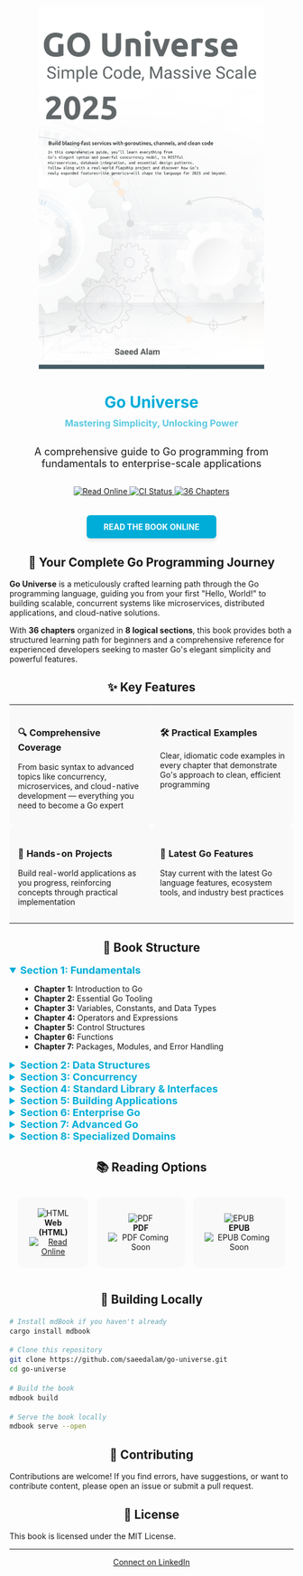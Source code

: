 <div align="center">
  <img src="go-universe.png" alt="Go Universe Book Cover" width="400px">
  
  <h1 style="color: #00ADD8; margin-bottom: 0;">Go Universe</h1>
  <h3 style="color: #5DC9E2; margin-top: 10px; margin-bottom: 30px;">Mastering Simplicity, Unlocking Power</h3>
  
  <p style="font-size: 18px; max-width: 600px; margin: 0 auto 30px auto;">
    A comprehensive guide to Go programming from fundamentals to enterprise-scale applications
  </p>

  <p>
    <a href="https://saeedalam.github.io/go-universe">
      <img src="https://img.shields.io/badge/Read-Online-00ADD8?style=for-the-badge&logo=go" alt="Read Online">
    </a>
    <a href="https://github.com/saeedalam/go-universe/actions">
      <img src="https://img.shields.io/badge/CI-Status-4E9A26?style=for-the-badge&logo=github-actions" alt="CI Status">
    </a>
    <a href="#book-structure">
      <img src="https://img.shields.io/badge/Chapters-36-FF7800?style=for-the-badge&logo=bookstack" alt="36 Chapters">
    </a>
  </p>
  
  <a href="https://saeedalam.github.io/go-universe" style="display: inline-block; background-color: #00ADD8; color: white; font-weight: bold; padding: 12px 30px; text-decoration: none; border-radius: 6px; margin-top: 20px; box-shadow: 0 4px 6px rgba(0,0,0,0.1);">READ THE BOOK ONLINE</a>
</div>

<div align="center">
  <h2>🚀 Your Complete Go Programming Journey</h2>
</div>

**Go Universe** is a meticulously crafted learning path through the Go programming language, guiding you from your first "Hello, World!" to building scalable, concurrent systems like microservices, distributed applications, and cloud-native solutions.

With **36 chapters** organized in **8 logical sections**, this book provides both a structured learning path for beginners and a comprehensive reference for experienced developers seeking to master Go's elegant simplicity and powerful features.

<div align="center">
  <h2>✨ Key Features</h2>
</div>

<table>
  <tr>
    <td width="50%" style="padding: 15px; background-color: #f9f9f9; border-radius: 10px; vertical-align: top;">
      <h3>🔍 Comprehensive Coverage</h3>
      <p>From basic syntax to advanced topics like concurrency, microservices, and cloud-native development — everything you need to become a Go expert</p>
    </td>
    <td width="50%" style="padding: 15px; background-color: #f9f9f9; border-radius: 10px; vertical-align: top;">
      <h3>🛠️ Practical Examples</h3>
      <p>Clear, idiomatic code examples in every chapter that demonstrate Go's approach to clean, efficient programming</p>
    </td>
  </tr>
  <tr>
    <td width="50%" style="padding: 15px; background-color: #f9f9f9; border-radius: 10px; vertical-align: top;">
      <h3>🧪 Hands-on Projects</h3>
      <p>Build real-world applications as you progress, reinforcing concepts through practical implementation</p>
    </td>
    <td width="50%" style="padding: 15px; background-color: #f9f9f9; border-radius: 10px; vertical-align: top;">
      <h3>🔄 Latest Go Features</h3>
      <p>Stay current with the latest Go language features, ecosystem tools, and industry best practices</p>
    </td>
  </tr>
</table>

<div align="center">
  <h2 id="book-structure">📖 Book Structure</h2>
</div>

<details open>
<summary style="cursor: pointer; font-weight: bold; font-size: 18px; color: #00ADD8;"><strong>Section 1: Fundamentals</strong></summary>

<div style="padding-left: 20px;">

- **Chapter 1:** Introduction to Go
- **Chapter 2:** Essential Go Tooling
- **Chapter 3:** Variables, Constants, and Data Types
- **Chapter 4:** Operators and Expressions
- **Chapter 5:** Control Structures
- **Chapter 6:** Functions
- **Chapter 7:** Packages, Modules, and Error Handling
</div>
</details>

<details>
<summary style="cursor: pointer; font-weight: bold; font-size: 18px; color: #00ADD8;"><strong>Section 2: Data Structures</strong></summary>

<div style="padding-left: 20px;">

- **Chapter 8:** Arrays, Slices, and Strings
- **Chapter 9:** Maps and Pointers
- **Chapter 10:** Structs and Methods
</div>
</details>

<details>
<summary style="cursor: pointer; font-weight: bold; font-size: 18px; color: #00ADD8;"><strong>Section 3: Concurrency</strong></summary>

<div style="padding-left: 20px;">

- **Chapter 11:** Goroutines
- **Chapter 12:** Channels
- **Chapter 13:** Concurrency Patterns
</div>
</details>

<details>
<summary style="cursor: pointer; font-weight: bold; font-size: 18px; color: #00ADD8;"><strong>Section 4: Standard Library & Interfaces</strong></summary>

<div style="padding-left: 20px;">

- **Chapter 14:** Common Packages
- **Chapter 15:** File I/O
- **Chapter 16:** Testing
- **Chapter 17:** Interfaces
- **Chapter 18:** Reflection
- **Chapter 19:** Generics
</div>
</details>

<details>
<summary style="cursor: pointer; font-weight: bold; font-size: 18px; color: #00ADD8;"><strong>Section 5: Building Applications</strong></summary>

<div style="padding-left: 20px;">

- **Chapter 20:** Databases
- **Chapter 21:** Building RESTful APIs
- **Chapter 22:** Microservices
- **Chapter 23:** Clean Code
- **Chapter 24:** Design Patterns
- **Chapter 25:** Performance
- **Chapter 26:** CLI Tools
</div>
</details>

<details>
<summary style="cursor: pointer; font-weight: bold; font-size: 18px; color: #00ADD8;"><strong>Section 6: Enterprise Go</strong></summary>

<div style="padding-left: 20px;">

- **Chapter 27:** Platform Engineering
- **Chapter 28:** Event-Driven Architecture
- **Chapter 29:** Domain-Driven Design
- **Chapter 30:** Observability-Driven Development
- **Chapter 31:** Go for Production
- **Chapter 32:** Enterprise-Grade Security
</div>
</details>

<details>
<summary style="cursor: pointer; font-weight: bold; font-size: 18px; color: #00ADD8;"><strong>Section 7: Advanced Go</strong></summary>

<div style="padding-left: 20px;">

- **Chapter 33:** High-Performance Go
- **Chapter 34:** Cloud-Native Go
</div>
</details>

<details>
<summary style="cursor: pointer; font-weight: bold; font-size: 18px; color: #00ADD8;"><strong>Section 8: Specialized Domains</strong></summary>

<div style="padding-left: 20px;">

- **Chapter 35:** Go for AI and LLMs
- **Chapter 36:** Go for Blockchain and Crypto
</div>
</details>

<div align="center">
  <h2>📚 Reading Options</h2>
</div>

<div align="center">
  <table style="border-collapse: separate; border-spacing: 15px; margin: 0 auto;">
    <tr>
      <td align="center" style="padding: 20px; background-color: #f9f9f9; border-radius: 10px;">
        <img src="https://img.icons8.com/color/48/000000/html-5--v1.png" alt="HTML" style="width: 48px; height: 48px;"><br>
        <strong>Web (HTML)</strong><br>
        <a href="https://saeedalam.github.io/go-universe">
          <img src="https://img.shields.io/badge/Read-Online-00ADD8?style=for-the-badge" alt="Read Online">
        </a>
      </td>
      <td align="center" style="padding: 20px; background-color: #f9f9f9; border-radius: 10px;">
        <img src="https://img.icons8.com/color/48/000000/pdf.png" alt="PDF" style="width: 48px; height: 48px;"><br>
        <strong>PDF</strong><br>
        <img src="https://img.shields.io/badge/Coming-Soon-808080?style=for-the-badge" alt="PDF Coming Soon">
      </td>
      <td align="center" style="padding: 20px; background-color: #f9f9f9; border-radius: 10px;">
        <img src="https://img.icons8.com/color/48/000000/epub.png" alt="EPUB" style="width: 48px; height: 48px;"><br>
        <strong>EPUB</strong><br>
        <img src="https://img.shields.io/badge/Coming-Soon-808080?style=for-the-badge" alt="EPUB Coming Soon">
      </td>
    </tr>
  </table>
</div>

<div align="center">
  <h2>🔧 Building Locally</h2>
</div>

```bash
# Install mdBook if you haven't already
cargo install mdbook

# Clone this repository
git clone https://github.com/saeedalam/go-universe.git
cd go-universe

# Build the book
mdbook build

# Serve the book locally
mdbook serve --open
```

<div align="center">
  <h2>👥 Contributing</h2>
</div>

Contributions are welcome! If you find errors, have suggestions, or want to contribute content, please open an issue or submit a pull request.

<div align="center">
  <h2>📜 License</h2>
</div>

This book is licensed under the MIT License.

---

<div align="center">
  <p>
    <a href="https://www.linkedin.com/in/saeedvalam">Connect on LinkedIn</a>
  </p>
</div>
